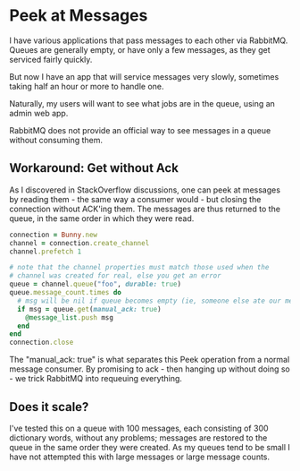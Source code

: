 # Peek at Messages

I have various applications that pass messages to each other via RabbitMQ.  Queues are generally empty, or have only a few messages, as they get serviced fairly quickly.

But now I have an app that will service messages very slowly, sometimes taking half an hour or more to handle one.

Naturally, my users will want to see what jobs are in the queue, using an admin web app.

RabbitMQ does not provide an official way to see messages in a queue without consuming them.

## Workaround: Get without Ack

As I discovered in StackOverflow discussions, one can peek at messages by reading them - the same way a consumer would - but closing the connection without ACK'ing them.  The messages are thus returned to the queue, in the same order in which they were read.

```ruby
connection = Bunny.new
channel = connection.create_channel
channel.prefetch 1

# note that the channel properties must match those used when the
# channel was created for real, else you get an error
queue = channel.queue("foo", durable: true)
queue.message_count.times do
  # msg will be nil if queue becomes empty (ie, someone else ate our message)
  if msg = queue.get(manual_ack: true)
    @message_list.push msg
  end
end
connection.close
```

The "manual_ack: true" is what separates this Peek operation from a normal message consumer.  By promising to ack - then hanging up without doing so - we trick RabbitMQ into requeuing everything.

## Does it scale?
I've tested this on a queue with 100 messages, each consisting of 300 dictionary words, without any problems; messages are restored to the queue in the same order they were created.  As my queues tend to be small I have not attempted this with large messages or large message counts.

